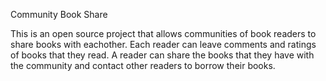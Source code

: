 Community Book Share

This is an open source project that allows communities of book readers to share books with eachother. Each reader can leave comments and ratings of books that they read. A reader can share the books that they have with the community and contact other readers to borrow their books. 
